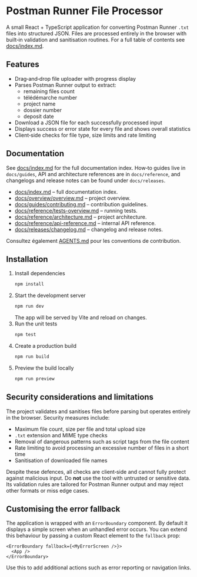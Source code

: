 # Postman Runner File Processor

A small React + TypeScript application for converting Postman Runner `.txt` files into structured JSON. Files are processed entirely in the browser with built‑in validation and sanitisation routines. For a full table of contents see [docs/index.md](docs/index.md).

## Features

- Drag‑and‑drop file uploader with progress display
- Parses Postman Runner output to extract:
  - remaining files count
  - télédémarche number
  - project name
  - dossier number
  - deposit date
- Download a JSON file for each successfully processed input
- Displays success or error state for every file and shows overall statistics
- Client‑side checks for file type, size limits and rate limiting

## Documentation

See [docs/index.md](docs/index.md) for the full documentation index. How‑to guides live in `docs/guides`, API and architecture references are in `docs/reference`, and changelogs and release notes can be found under `docs/releases`.

- [docs/index.md](docs/index.md) – full documentation index.
- [docs/overview/overview.md](docs/overview/overview.md) – project overview.
- [docs/guides/contributing.md](docs/guides/contributing.md) – contribution guidelines.
- [docs/reference/tests-overview.md](docs/reference/tests-overview.md) – running tests.
- [docs/reference/architecture.md](docs/reference/architecture.md) – project architecture.
- [docs/reference/api-reference.md](docs/reference/api-reference.md) – internal API reference.
- [docs/releases/changelog.md](docs/releases/changelog.md) – changelog and release notes.

Consultez également [AGENTS.md](AGENTS.md) pour les conventions de contribution.

## Installation

1. Install dependencies
   ```bash
   npm install
   ```
2. Start the development server
   ```bash
   npm run dev
   ```
   The app will be served by Vite and reload on changes.
3. Run the unit tests
   ```bash
   npm test
   ```
4. Create a production build
   ```bash
   npm run build
   ```
5. Preview the build locally
   ```bash
   npm run preview
   ```

## Security considerations and limitations

The project validates and sanitises files before parsing but operates entirely in the browser. Security measures include:

- Maximum file count, size per file and total upload size
- `.txt` extension and MIME type checks
- Removal of dangerous patterns such as script tags from the file content
- Rate limiting to avoid processing an excessive number of files in a short time
- Sanitisation of downloaded file names

Despite these defences, all checks are client‑side and cannot fully protect against malicious input. Do **not** use the tool with untrusted or sensitive data. Its validation rules are tailored for Postman Runner output and may reject other formats or miss edge cases.

## Customising the error fallback

The application is wrapped with an `ErrorBoundary` component. By default it displays a simple screen when an unhandled error occurs. You can extend this behaviour by passing a custom React element to the `fallback` prop:

```tsx
<ErrorBoundary fallback={<MyErrorScreen />}>
  <App />
</ErrorBoundary>
```

Use this to add additional actions such as error reporting or navigation links.
